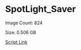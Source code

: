 # SpotLight_Saver

Image Count: 824

Size: 0.506 GB

[Script Link](https://github.com/liuyal/Archive/blob/master/Python/Utilities/Miscellaneous/spotlight_saver.py)